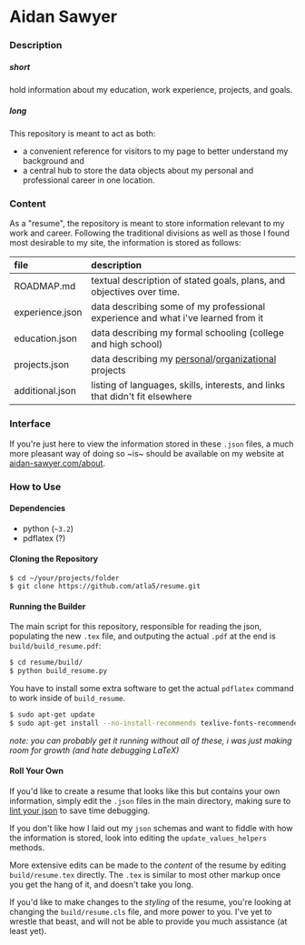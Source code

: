 # Aidan Sawyer

### Description ###

##### short #####
hold information about my education, work experience, projects, and goals.

##### long #####
This repository is meant to act as both:
 - a convenient reference for visitors to my page to better understand my background and
 - a central hub to store the data objects about my personal and professional
   career in one location.

### Content ###

As a "resume", the repository is meant to store information relevant to my work
  and career. Following the traditional divisions as well as those I found most
  desirable to my site, the information is stored as follows:

|file|description|
|:---|:---------------|
|ROADMAP.md|textual description of stated goals, plans, and objectives over time.|
|experience.json|data describing some of my professional experience and what i've learned from it|
|education.json|data describing my formal schooling (college and high school)|
|projects.json|data describing my [personal](https://github.com/atla5)/[organizational](https://github.com/lib-re) projects|
|additional.json|listing of languages, skills, interests, and links that didn't fit elsewhere|

### Interface ###

If you're just here to view the information stored in these `.json` files, a  much more pleasant way of 
  doing so ~is~ should be available on my website at [aidan-sawyer.com/about](https://aidan-sawyer.com/about).

### How to Use ###

#### Dependencies

- python (`~3.2`)
- pdflatex (?)

#### Cloning the Repository 

```
$ cd ~/your/projects/folder
$ git clone https://github.com/atla5/resume.git
```

#### Running the Builder

The main script for this repository, responsible for reading the json, populating the new `.tex` file, 
and outputing the actual `.pdf` at the end is `build/build_resume.pdf`:

```bash
$ cd resume/build/
$ python build_resume.py
```

You have to install some extra software to get the actual `pdflatex` command to work inside of `build_resume`.

```bash
$ sudo apt-get update
$ sudo apt-get install --no-install-recommends texlive-fonts-recommended texlive-latex-extra texlive-fonts-extra texlive-latex-recommended dvipng 
```

_note: you can probably get it running without _all_ of these, i was just making room for growth (and hate debugging LaTeX)_ 

#### Roll Your Own

If you'd like to create a resume that looks like this but contains your own information, simply edit the `.json` 
  files in the main directory, making sure to [lint your json](https://jsonlint.com/) to save time debugging.

If you don't like how I laid out my `json` schemas and want to fiddle with how the information is stored, look 
  into editing the `update_values_helpers` methods. 

More extensive edits can be made to the _content_ of the resume by editing `build/resume.tex` directly. The `.tex` is 
  similar to most other markup once you get the hang of it, and doesn't take you long.

If you'd like to make changes to the _styling_ of the resume, you're looking at changing the `build/resume.cls` file,
  and more power to you. I've yet to wrestle that beast, and will not be able to provide you much assistance (at least yet).
